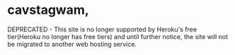 # cavstagwam,
DEPRECATED - This site is no longer supported by Heroku's free tier(Heroku no longer has free tiers) and until further notice, the site will not be migrated to another web hosting service.                                     
